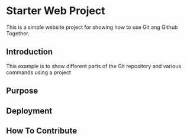 # Starter Web Project

This is a simple website project for showing how to use Git ang Github Together.

## Introduction

This example is to show different parts of the Git repository and various commands using a project

## Purpose

## Deployment

## How To Contribute